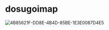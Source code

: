 # dosugoimap

![4B85621F-DD8E-4B4D-85BE-1E3E0087D4E5](https://user-images.githubusercontent.com/25814262/117975487-b08e8400-b369-11eb-8950-194b60a8c707.png)

